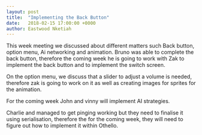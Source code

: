 ```yaml
---
layout: post
title:  "Implementing the Back Button"
date:   2018-02-15 17:00:00 +0000
author: Eastwood Nketiah
---
```

This week meeting we discussed about different matters such Back button, option menu, Ai networking and animation.
Bruno was able to complete the back button, therefore the coming week he is going to work with Zak to implement the back button and to implement the switch screen.  

On the option menu, we discuss that a slider to adjust a volume is needed, therefore zak is going to work on it as well as creating images for sprites for the animation.  

For the coming week John and vinny  will implement AI strategies.

Charlie and managed to get pinging working but they need to finalise it using serialisation, therefore the for the coming week,  they will need to figure out how  to implement it within Othello.
